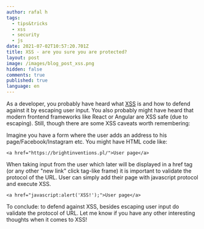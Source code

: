 ```yaml
---
author: rafal h
tags:
  - tips&tricks
  - xss
  - security
  - js
date: 2021-07-02T10:57:20.701Z
title: XSS - are you sure you are protected?
layout: post
image: /images/blog_post_xss.png
hidden: false
comments: true
published: true
language: en
---
```

As a developer, you probably have heard what [XSS](https://owasp.org/www-community/attacks/xss/) is and how to defend against it by escaping user input. You also probably might have heard that modern frontend frameworks like React or Angular are XSS safe (due to escaping). Still, though there are some XSS caveats worth remembering: 

Imagine you have a form where the user adds an address to his page/Facebook/Instagram etc. You might have HTML code like:


`<a href="https://brightinventions.pl/">User page</a>
`

When taking input from the user which later will be displayed in a href tag (or any other "new link" click tag-like frame) it is important to validate the protocol of the URL. User can simply add their page with javascript protocol and execute XSS.


`<a href="javascript:alert('XSS!');">User page</a>`


To conclude: to defend against XSS, besides escaping user input do validate the protocol of URL. Let me know if you have any other interesting thoughts when it comes to XSS!
